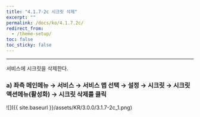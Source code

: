 ```yaml
---
title: "4.1.7-2c 시크릿 삭제"
excerpt: ""
permalink: /docs/ko/4.1.7.2c/
redirect_from:
  - /theme-setup/
toc: false
toc_sticky: false
---
```


---
서비스에 시크릿을 삭제한다.

### a\) 좌측 메인메뉴 → 서비스 → 서비스 맵 선택 → 설정 → 시크릿 → 시크릿 액션메뉴\(활성화\) →  시크릿 삭제를 클릭
![]({{ site.baseurl }}/assets/KR/3.0.0/3.1.7-2c_1.png)
